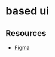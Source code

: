 # based ui

## Resources

- [Figma](https://www.figma.com/files/team/762684398425652524/project/245996720/S%C3%A1ndor's-playground-(Do-Not-Use)?fuid=813399533937905084)
